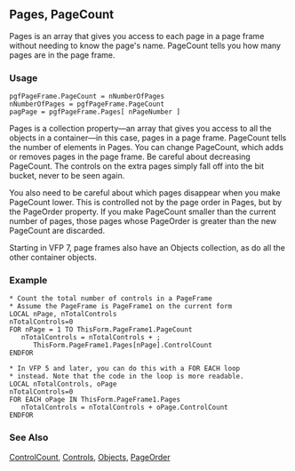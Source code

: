 ## Pages, PageCount

Pages is an array that gives you access to each page in a page frame without needing to know the page's name. PageCount tells you how many pages are in the page frame.

### Usage

```foxpro
pgfPageFrame.PageCount = nNumberOfPages
nNumberOfPages = pgfPageFrame.PageCount
pagPage = pgfPageFrame.Pages[ nPageNumber ]
```

Pages is a collection property&mdash;an array that gives you access to all the objects in a container&mdash;in this case, pages in a page frame. PageCount tells the number of elements in Pages. You can change PageCount, which adds or removes pages in the page frame. Be careful about decreasing PageCount. The controls on the extra pages simply fall off into the bit bucket, never to be seen again.

You also need to be careful about which pages disappear when you make PageCount lower. This is controlled not by the page order in Pages, but by the PageOrder property. If you make PageCount smaller than the current number of pages, those pages whose PageOrder is greater than the new PageCount are discarded.

Starting in VFP 7, page frames also have an Objects collection, as do all the other container objects.

### Example

```foxpro
* Count the total number of controls in a PageFrame
* Assume the PageFrame is PageFrame1 on the current form
LOCAL nPage, nTotalControls
nTotalControls=0
FOR nPage = 1 TO ThisForm.PageFrame1.PageCount
   nTotalControls = nTotalControls + ;
      ThisForm.PageFrame1.Pages[nPage].ControlCount
ENDFOR

* In VFP 5 and later, you can do this with a FOR EACH loop
* instead. Note that the code in the loop is more readable.
LOCAL nTotalControls, oPage
nTotalControls=0
FOR EACH oPage IN ThisForm.PageFrame1.Pages
   nTotalControls = nTotalControls + oPage.ControlCount
ENDFOR
```
### See Also

[ControlCount](s4g456.md), [Controls](s4g456.md), [Objects](s4g701.md), [PageOrder](s4g468.md)